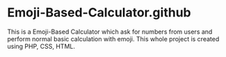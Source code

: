 # Emoji-Based-Calculator.github
This is a Emoji-Based Calculator which ask for numbers from users and perform normal basic calculation with emoji. This whole project is created using PHP, CSS, HTML.
